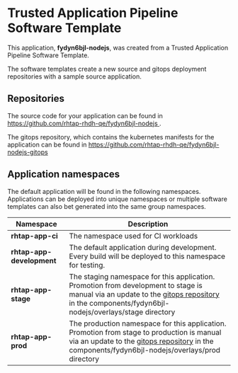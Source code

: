 # Trusted Application Pipeline Software Template

This application, **fydyn6bjl-nodejs**, was created from a Trusted Application Pipeline Software Template.

The software templates create a new source and gitops deployment repositories with a sample source application. 

## Repositories

The source code for your application can be found in [https://github.com/rhtap-rhdh-qe/fydyn6bjl-nodejs ](https://github.com/rhtap-rhdh-qe/fydyn6bjl-nodejs ).
 
The gitops repository, which contains the kubernetes manifests for the application can be found in 
[https://github.com/rhtap-rhdh-qe/fydyn6bjl-nodejs-gitops ](https://github.com/rhtap-rhdh-qe/fydyn6bjl-nodejs-gitops ) 

## Application namespaces 

The default application will be found in the following namespaces. Applications can be deployed into unique namespaces or multiple software templates can also bet generated into the same group namespaces.  

|  Namespace   |  Description   |  
| -------- | -------- |
| **rhtap-app-ci** | The namespace used for CI workloads |
| **rhtap-app-development** | The default application during development. Every build will be deployed to this namespace for testing. |
| **rhtap-app-stage** | The staging namespace for this application. Promotion from development to stage is manual via an update to the [gitops repository](https://github.com/rhtap-rhdh-qe/fydyn6bjl-nodejs-gitops ) in the components/fydyn6bjl-nodejs/overlays/stage directory |
| **rhtap-app-prod** | The production namespace for this application. Promotion from stage to production is manual via an update to the [gitops repository](https://github.com/rhtap-rhdh-qe/fydyn6bjl-nodejs-gitops ) in the components/fydyn6bjl-nodejs/overlays/prod directory |